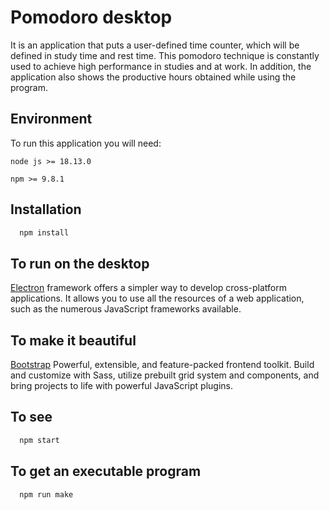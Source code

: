 
# Pomodoro desktop

It is an application that puts a user-defined time counter, which will be defined in study time and rest time. This pomodoro technique is constantly used to achieve high performance in studies and at work. In addition, the application also shows the productive hours obtained while using the program.


## Environment

To run this application you will need:

`node js >= 18.13.0`

`npm >= 9.8.1`


## Installation

```bash
  npm install
```
    
## To run on the desktop

[Electron](https://www.electronjs.org/) framework offers a simpler way to develop cross-platform applications. It allows you to use all the resources of a web application, such as the numerous JavaScript frameworks available.

## To make it beautiful

[Bootstrap](https://getbootstrap.com/) Powerful, extensible, and feature-packed frontend toolkit. Build and customize with Sass, utilize prebuilt grid system and components, and bring projects to life with powerful JavaScript plugins.


## To see

```bash
  npm start
```

## To get an executable program

```bash
  npm run make
```


